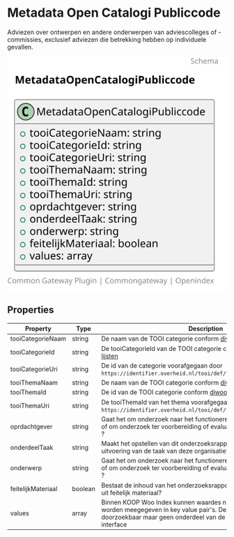 # Metadata Open Catalogi Publiccode

Adviezen over ontwerpen en andere onderwerpen van adviescolleges of -commissies, exclusief adviezen die betrekking hebben op individuele gevallen.

![Class Diagram](https://github.com/CommonGateway/OpenIndex/blob/update-schemas/docs/schema/Metadata.oc_publiccode.svg)

## Properties

| Property | Type | Description | Required |
|----------|------|-------------|----------|
| tooiCategorieNaam | string | De naam van de TOOI categorie conform [diwoo metadata lijsten](https://standaarden.overheid.nl/diwoo/metadata/doc/0.9.1/diwoo-metadata-lijsten_xsd_Simple_Type_diwoo_scw_woo_informatiecategorieen) | No |
| tooiCategorieId | string | De tooiCategorieId van de TOOI categorie conform [diwoo metadata lijsten](https://standaarden.overheid.nl/diwoo/metadata/doc/0.9.1/diwoo-metadata-lijsten_xsd_Simple_Type_diwoo_scw_woo_informatiecategorieen) | No |
| tooiCategorieUri | string | De id van de categorie voorafgegaan door `https://identifier.overheid.nl/tooi/def/thes/kern/[tooiCategorieId]` | No |
| tooiThemaNaam | string | De naam van de TOOI categorie conform [diwoo metadata lijsten](https://standaarden.overheid.nl/diwoo/metadata/doc/0.9.1/diwoo-metadata-lijsten_xsd_Simple_Type_diwoo_scw_woo_informatiecategorieen) | No |
| tooiThemaId | string | De id van de TOOI categorie conform [diwoo metadata lijsten](https://standaarden.overheid.nl/diwoo/metadata/doc/0.9.1/diwoo-metadata-lijsten_xsd_Simple_Type_diwoo_scw_woo_informatiecategorieen) | No |
| tooiThemaUri | string | De tooiThemaId van het thema voorafgegaan door `https://identifier.overheid.nl/tooi/def/thes/kern/[tooiThemaId]` | No |
| oprdachtgever | string | Gaat het om onderzoek naar het functioneren van de eigen organisatie of om onderzoek ter voorbereiding of evaluatie van beleid of uitvoering ? | Yes |
| onderdeelTaak | string | Maakt het opstellen van dit onderzoeksrapport onderdeel uit van de uitvoering van de taak van deze organisatie? | Yes |
| onderwerp | string | Gaat het om onderzoek naar het functioneren van de eigen organisatie 0 of om onderzoek ter voorbereiding of evaluatie van beleid of uitvoering ? | Yes |
| feitelijkMateriaal | boolean | Bestaat de inhoud van het onderzoeksrapport voor het grootste deel O uit feitelijk materiaal? | Yes |
| values | array | Binnen KOOP Woo Index kunnen waardes niet uitlijnen op TOOI wel worden meegegeven in key value pair's. Deze zijn vervolgens wel doorzoekbaar maar geen onderdeel van de open.overheid.nl user interface | No |
